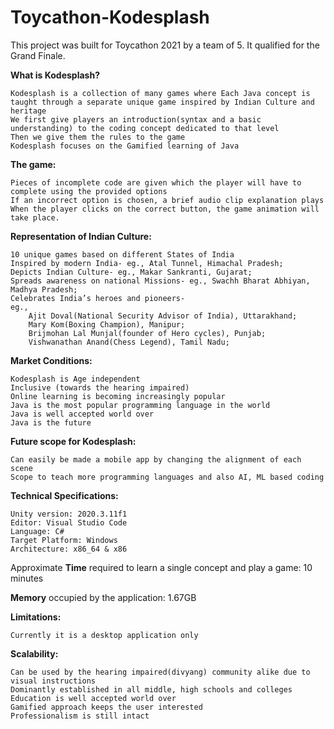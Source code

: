 # Toycathon-Kodesplash

This project was built for Toycathon 2021 by a team of 5. It qualified for the Grand Finale.

**What is Kodesplash?**

	Kodesplash is a collection of many games where Each Java concept is taught through a separate unique game inspired by Indian Culture and heritage
	We first give players an introduction(syntax and a basic understanding) to the coding concept dedicated to that level
	Then we give them the rules to the game
	Kodesplash focuses on the Gamified learning of Java

**The game:**

	Pieces of incomplete code are given which the player will have to complete using the provided options
	If an incorrect option is chosen, a brief audio clip explanation plays
	When the player clicks on the correct button, the game animation will take place.
		
**Representation of Indian Culture:**

	10 unique games based on different States of India
	Inspired by modern India- eg., Atal Tunnel, Himachal Pradesh;
	Depicts Indian Culture- eg., Makar Sankranti, Gujarat;
	Spreads awareness on national Missions- eg., Swachh Bharat Abhiyan, Madhya Pradesh;
	Celebrates India’s heroes and pioneers- 
	eg., 
		Ajit Doval(National Security Advisor of India), Uttarakhand;
		Mary Kom(Boxing Champion), Manipur;
		Brijmohan Lal Munjal(founder of Hero cycles), Punjab;
		Vishwanathan Anand(Chess Legend), Tamil Nadu;  		
	

**Market Conditions:**

	Kodesplash is Age independent
	Inclusive (towards the hearing impaired)
	Online learning is becoming increasingly popular
	Java is the most popular programming language in the world
	Java is well accepted world over
	Java is the future

**Future scope for Kodesplash:**

	Can easily be made a mobile app by changing the alignment of each scene
	Scope to teach more programming languages and also AI, ML based coding
	
**Technical Specifications:**

	Unity version: 2020.3.11f1
	Editor: Visual Studio Code
	Language: C#
	Target Platform: Windows
	Architecture: x86_64 & x86

Approximate **Time** required to learn a single concept and play a game: 10 minutes

**Memory** occupied by the application: 1.67GB

**Limitations:**

	Currently it is a desktop application only

**Scalability:**

	Can be used by the hearing impaired(divyang) community alike due to visual instructions
	Dominantly established in all middle, high schools and colleges
	Education is well accepted world over
	Gamified approach keeps the user interested 
	Professionalism is still intact
